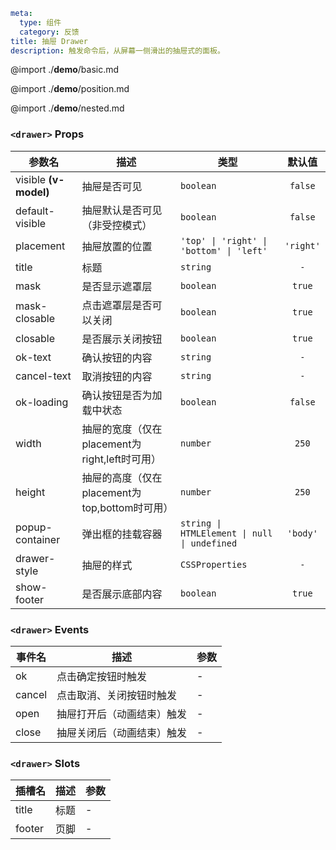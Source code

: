 ```yaml
meta:
  type: 组件
  category: 反馈
title: 抽屉 Drawer
description: 触发命令后，从屏幕一侧滑出的抽屉式的面板。
```

@import ./__demo__/basic.md

@import ./__demo__/position.md

@import ./__demo__/nested.md


### `<drawer>` Props

| 参数名                   | 描述                              |类型|默认值|
|-----------------------|---------------------------------|---|:---:|
| visible **(v-model)** | 抽屉是否可见                          |`boolean`|`false`|
| default-visible       | 抽屉默认是否可见（非受控模式）                 |`boolean`|`false`|
| placement             | 抽屉放置的位置                         |`'top' \| 'right' \| 'bottom' \| 'left'`|`'right'`|
| title                 | 标题                              |`string`|`-`|
| mask                  | 是否显示遮罩层                         |`boolean`|`true`|
| mask-closable         | 点击遮罩层是否可以关闭                     |`boolean`|`true`|
| closable              | 是否展示关闭按钮                        |`boolean`|`true`|
| ok-text               | 确认按钮的内容                         |`string`|`-`|
| cancel-text           | 取消按钮的内容                         |`string`|`-`|
| ok-loading            | 确认按钮是否为加载中状态                    |`boolean`|`false`|
| width                 | 抽屉的宽度（仅在placement为right,left时可用） |`number`|`250`|
| height                | 抽屉的高度（仅在placement为top,bottom时可用） |`number`|`250`|
| popup-container       | 弹出框的挂载容器                        |`string \| HTMLElement \| null \| undefined`|`'body'`|
| drawer-style          | 抽屉的样式                           |`CSSProperties`|`-`|
| show-footer           | 是否展示底部内容                     |`boolean`|`true`|
### `<drawer>` Events

|事件名|描述|参数|
|---|---|---|
|ok|点击确定按钮时触发|-|
|cancel|点击取消、关闭按钮时触发|-|
|open|抽屉打开后（动画结束）触发|-|
|close|抽屉关闭后（动画结束）触发|-|
### `<drawer>` Slots

|插槽名|描述|参数|
|---|:---:|---|
|title|标题|-|
|footer|页脚|-|


